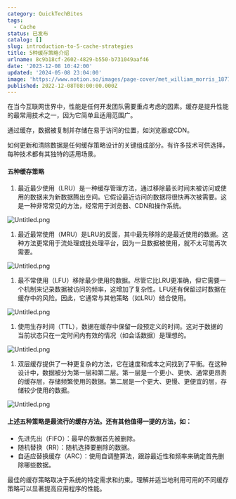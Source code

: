 ```yaml
---
category: QuickTechBites
tags:
  - Cache
status: 已发布
catalog: []
slug: introduction-to-5-cache-strategies
title: 5种缓存策略介绍
urlname: 8c9b18cf-2602-4829-b550-b731049aaf46
date: '2023-12-08 10:42:00'
updated: '2024-05-08 23:04:00'
image: 'https://www.notion.so/images/page-cover/met_william_morris_1877_willow.jpg'
published: 2022-12-08T08:00:00.000Z
---
```


在当今互联网世界中，性能是任何开发团队需要重点考虑的因素。缓存是提升性能的最常用技术之一，因为它简单且适用范围广。


通过缓存，数据被复制并存储在易于访问的位置，如浏览器或CDN。


如何更新和清除数据是任何缓存策略设计的关键组成部分。有许多技术可供选择，每种技术都有其独特的适用场景。


#### 五种缓存策略

1. 最近最少使用（LRU）是一种缓存管理方法，通过移除最长时间未被访问或使用的数据来为新数据腾出空间。它假设最近访问的数据将很快再次被需要。这是一种非常常见的方法，经常用于浏览器、CDN和操作系统。

![Untitled.png](https://prod-files-secure.s3.us-west-2.amazonaws.com/5d24fe63-e567-4804-86f9-9fdc62e13082/74494354-3dc7-4fc2-be3e-7e15913b3f24/Untitled.png?X-Amz-Algorithm=AWS4-HMAC-SHA256&X-Amz-Content-Sha256=UNSIGNED-PAYLOAD&X-Amz-Credential=ASIAZI2LB466RUVQJBSL%2F20250212%2Fus-west-2%2Fs3%2Faws4_request&X-Amz-Date=20250212T213318Z&X-Amz-Expires=3600&X-Amz-Security-Token=IQoJb3JpZ2luX2VjEN3%2F%2F%2F%2F%2F%2F%2F%2F%2F%2FwEaCXVzLXdlc3QtMiJGMEQCIFpoZyJ47ShAXLS%2FVQtOcqNnyejxgBBMtgmQLOcjtQnxAiBf5RLTasbIiVgdstq1V7vjzdkNzMQKtsZRl7Q9jihFTSqIBAj2%2F%2F%2F%2F%2F%2F%2F%2F%2F%2F8BEAAaDDYzNzQyMzE4MzgwNSIMW0sx9jAi2XbuMGGuKtwD0n7Il3MidhZFBqJjCzEqo039EPb9eBYmO2xX31qndgSL3TjsONJ2iPrej5s6zbgGojrho2WC9aCazlRxp8oHoSzZcuDd9rRsqfvMrTVHrLmKbTi6AH6xk0dkHFxQUmcTzy4wjSLGMEK0qbGYbq8j%2BkwO%2BgCISIceKL6gzoC%2FFLApyyWSrBrN%2FWEJ4zSrsouvJ4Sw%2FNDZq%2Fl45fiFB8mQ7PzX3nye0hffEgBoHeq9pqDJQ24bs%2Borr9yguAUhKs6H1Kr70WJ8UfFHsgxRFjIdUu888by51eMCKMFr%2FicHzoaNfN5qq6foBy1CHt1OQujlcHiDzIbDY1GKWSvQwCpfHW2ESXVNyCvIaBIK6L3wlfTntpHFwvZ95cAfgOCF%2F%2BNpe%2FET4FbO4WGqzGHXVhLcSOTIcXs2gb%2BpoA4Hq8evSZ84FuwiO3cSzjOUi7Lamtf2hIbtu3ChOKHOQzRLg%2BEJBP2kOU2TqWWrp38R0VIircVTd7spXtyTJuh1mwBILLSTRSrHrbiw1b8IddrmOQWYgd2xWdnbaBqViq46Kaaycla2EqDekSmVdjMCzL30eYQDGYbg2eJowdnRhrHIDw57gqlJZtHfp%2FYndilcA2lg3Xnsei5HP2vvy3KOhGswpoy0vQY6pgGZq0THa9oOGNOCpGig0Xy6ou9qxWzpH441F3aKEXrsQsV9v%2FsY39J5GCgH5pwrtPpqJaDcBrExmkPKDA7TqqdvejFHtOgcxKcS24mN68UgYtxZvE%2BU%2BhVboYIjZQnIq6F4o16Slx12M5DnTnROEas1XT7tC%2F5UaE6fuIL69EaV6Z%2BEyFLuw9Xyz77CzyTSlnICm3Vw%2F7a5Nlch0lEicLUFfJGvhi4H&X-Amz-Signature=88ada8d107d45ee6761286dc43b16ed966d18f973c377cdcdcd27b422a3819bf&X-Amz-SignedHeaders=host&x-id=GetObject)

1. 最近最常使用（MRU）是LRU的反面，其中最先移除的是最近使用的数据。这种方法更常用于流处理或批处理平台，因为一旦数据被使用，就不太可能再次需要。

![Untitled.png](https://prod-files-secure.s3.us-west-2.amazonaws.com/5d24fe63-e567-4804-86f9-9fdc62e13082/9394e615-e149-4cd8-9a1b-e3c39cda8184/Untitled.png?X-Amz-Algorithm=AWS4-HMAC-SHA256&X-Amz-Content-Sha256=UNSIGNED-PAYLOAD&X-Amz-Credential=ASIAZI2LB466RUVQJBSL%2F20250212%2Fus-west-2%2Fs3%2Faws4_request&X-Amz-Date=20250212T213318Z&X-Amz-Expires=3600&X-Amz-Security-Token=IQoJb3JpZ2luX2VjEN3%2F%2F%2F%2F%2F%2F%2F%2F%2F%2FwEaCXVzLXdlc3QtMiJGMEQCIFpoZyJ47ShAXLS%2FVQtOcqNnyejxgBBMtgmQLOcjtQnxAiBf5RLTasbIiVgdstq1V7vjzdkNzMQKtsZRl7Q9jihFTSqIBAj2%2F%2F%2F%2F%2F%2F%2F%2F%2F%2F8BEAAaDDYzNzQyMzE4MzgwNSIMW0sx9jAi2XbuMGGuKtwD0n7Il3MidhZFBqJjCzEqo039EPb9eBYmO2xX31qndgSL3TjsONJ2iPrej5s6zbgGojrho2WC9aCazlRxp8oHoSzZcuDd9rRsqfvMrTVHrLmKbTi6AH6xk0dkHFxQUmcTzy4wjSLGMEK0qbGYbq8j%2BkwO%2BgCISIceKL6gzoC%2FFLApyyWSrBrN%2FWEJ4zSrsouvJ4Sw%2FNDZq%2Fl45fiFB8mQ7PzX3nye0hffEgBoHeq9pqDJQ24bs%2Borr9yguAUhKs6H1Kr70WJ8UfFHsgxRFjIdUu888by51eMCKMFr%2FicHzoaNfN5qq6foBy1CHt1OQujlcHiDzIbDY1GKWSvQwCpfHW2ESXVNyCvIaBIK6L3wlfTntpHFwvZ95cAfgOCF%2F%2BNpe%2FET4FbO4WGqzGHXVhLcSOTIcXs2gb%2BpoA4Hq8evSZ84FuwiO3cSzjOUi7Lamtf2hIbtu3ChOKHOQzRLg%2BEJBP2kOU2TqWWrp38R0VIircVTd7spXtyTJuh1mwBILLSTRSrHrbiw1b8IddrmOQWYgd2xWdnbaBqViq46Kaaycla2EqDekSmVdjMCzL30eYQDGYbg2eJowdnRhrHIDw57gqlJZtHfp%2FYndilcA2lg3Xnsei5HP2vvy3KOhGswpoy0vQY6pgGZq0THa9oOGNOCpGig0Xy6ou9qxWzpH441F3aKEXrsQsV9v%2FsY39J5GCgH5pwrtPpqJaDcBrExmkPKDA7TqqdvejFHtOgcxKcS24mN68UgYtxZvE%2BU%2BhVboYIjZQnIq6F4o16Slx12M5DnTnROEas1XT7tC%2F5UaE6fuIL69EaV6Z%2BEyFLuw9Xyz77CzyTSlnICm3Vw%2F7a5Nlch0lEicLUFfJGvhi4H&X-Amz-Signature=3d01aa5480d1d175376b42600b520736edc4a56675af36eca6b1a7c2445d0e0a&X-Amz-SignedHeaders=host&x-id=GetObject)

1. 最不常使用（LFU）移除最少使用的数据。尽管它比LRU更准确，但它需要一个机制来记录数据被访问的频率，这增加了复杂性。LFU还有保留过时数据在缓存中的风险。因此，它通常与其他策略（如LRU）结合使用。

![Untitled.png](https://prod-files-secure.s3.us-west-2.amazonaws.com/5d24fe63-e567-4804-86f9-9fdc62e13082/ff489bb8-941e-4617-b208-e17020ed7ada/Untitled.png?X-Amz-Algorithm=AWS4-HMAC-SHA256&X-Amz-Content-Sha256=UNSIGNED-PAYLOAD&X-Amz-Credential=ASIAZI2LB466RUVQJBSL%2F20250212%2Fus-west-2%2Fs3%2Faws4_request&X-Amz-Date=20250212T213318Z&X-Amz-Expires=3600&X-Amz-Security-Token=IQoJb3JpZ2luX2VjEN3%2F%2F%2F%2F%2F%2F%2F%2F%2F%2FwEaCXVzLXdlc3QtMiJGMEQCIFpoZyJ47ShAXLS%2FVQtOcqNnyejxgBBMtgmQLOcjtQnxAiBf5RLTasbIiVgdstq1V7vjzdkNzMQKtsZRl7Q9jihFTSqIBAj2%2F%2F%2F%2F%2F%2F%2F%2F%2F%2F8BEAAaDDYzNzQyMzE4MzgwNSIMW0sx9jAi2XbuMGGuKtwD0n7Il3MidhZFBqJjCzEqo039EPb9eBYmO2xX31qndgSL3TjsONJ2iPrej5s6zbgGojrho2WC9aCazlRxp8oHoSzZcuDd9rRsqfvMrTVHrLmKbTi6AH6xk0dkHFxQUmcTzy4wjSLGMEK0qbGYbq8j%2BkwO%2BgCISIceKL6gzoC%2FFLApyyWSrBrN%2FWEJ4zSrsouvJ4Sw%2FNDZq%2Fl45fiFB8mQ7PzX3nye0hffEgBoHeq9pqDJQ24bs%2Borr9yguAUhKs6H1Kr70WJ8UfFHsgxRFjIdUu888by51eMCKMFr%2FicHzoaNfN5qq6foBy1CHt1OQujlcHiDzIbDY1GKWSvQwCpfHW2ESXVNyCvIaBIK6L3wlfTntpHFwvZ95cAfgOCF%2F%2BNpe%2FET4FbO4WGqzGHXVhLcSOTIcXs2gb%2BpoA4Hq8evSZ84FuwiO3cSzjOUi7Lamtf2hIbtu3ChOKHOQzRLg%2BEJBP2kOU2TqWWrp38R0VIircVTd7spXtyTJuh1mwBILLSTRSrHrbiw1b8IddrmOQWYgd2xWdnbaBqViq46Kaaycla2EqDekSmVdjMCzL30eYQDGYbg2eJowdnRhrHIDw57gqlJZtHfp%2FYndilcA2lg3Xnsei5HP2vvy3KOhGswpoy0vQY6pgGZq0THa9oOGNOCpGig0Xy6ou9qxWzpH441F3aKEXrsQsV9v%2FsY39J5GCgH5pwrtPpqJaDcBrExmkPKDA7TqqdvejFHtOgcxKcS24mN68UgYtxZvE%2BU%2BhVboYIjZQnIq6F4o16Slx12M5DnTnROEas1XT7tC%2F5UaE6fuIL69EaV6Z%2BEyFLuw9Xyz77CzyTSlnICm3Vw%2F7a5Nlch0lEicLUFfJGvhi4H&X-Amz-Signature=82b834b2dbd913efa4efe17756499d8cff2acee32a32e0f56e992a492bc060c4&X-Amz-SignedHeaders=host&x-id=GetObject)

1. 使用生存时间（TTL），数据在缓存中保留一段预定义的时间。这对于数据的当前状态只在一定时间内有效的情况（如会话数据）是理想的。

![Untitled.png](https://prod-files-secure.s3.us-west-2.amazonaws.com/5d24fe63-e567-4804-86f9-9fdc62e13082/480ed8d3-f3c7-4a40-a9c6-4ca2e915c139/Untitled.png?X-Amz-Algorithm=AWS4-HMAC-SHA256&X-Amz-Content-Sha256=UNSIGNED-PAYLOAD&X-Amz-Credential=ASIAZI2LB466RUVQJBSL%2F20250212%2Fus-west-2%2Fs3%2Faws4_request&X-Amz-Date=20250212T213318Z&X-Amz-Expires=3600&X-Amz-Security-Token=IQoJb3JpZ2luX2VjEN3%2F%2F%2F%2F%2F%2F%2F%2F%2F%2FwEaCXVzLXdlc3QtMiJGMEQCIFpoZyJ47ShAXLS%2FVQtOcqNnyejxgBBMtgmQLOcjtQnxAiBf5RLTasbIiVgdstq1V7vjzdkNzMQKtsZRl7Q9jihFTSqIBAj2%2F%2F%2F%2F%2F%2F%2F%2F%2F%2F8BEAAaDDYzNzQyMzE4MzgwNSIMW0sx9jAi2XbuMGGuKtwD0n7Il3MidhZFBqJjCzEqo039EPb9eBYmO2xX31qndgSL3TjsONJ2iPrej5s6zbgGojrho2WC9aCazlRxp8oHoSzZcuDd9rRsqfvMrTVHrLmKbTi6AH6xk0dkHFxQUmcTzy4wjSLGMEK0qbGYbq8j%2BkwO%2BgCISIceKL6gzoC%2FFLApyyWSrBrN%2FWEJ4zSrsouvJ4Sw%2FNDZq%2Fl45fiFB8mQ7PzX3nye0hffEgBoHeq9pqDJQ24bs%2Borr9yguAUhKs6H1Kr70WJ8UfFHsgxRFjIdUu888by51eMCKMFr%2FicHzoaNfN5qq6foBy1CHt1OQujlcHiDzIbDY1GKWSvQwCpfHW2ESXVNyCvIaBIK6L3wlfTntpHFwvZ95cAfgOCF%2F%2BNpe%2FET4FbO4WGqzGHXVhLcSOTIcXs2gb%2BpoA4Hq8evSZ84FuwiO3cSzjOUi7Lamtf2hIbtu3ChOKHOQzRLg%2BEJBP2kOU2TqWWrp38R0VIircVTd7spXtyTJuh1mwBILLSTRSrHrbiw1b8IddrmOQWYgd2xWdnbaBqViq46Kaaycla2EqDekSmVdjMCzL30eYQDGYbg2eJowdnRhrHIDw57gqlJZtHfp%2FYndilcA2lg3Xnsei5HP2vvy3KOhGswpoy0vQY6pgGZq0THa9oOGNOCpGig0Xy6ou9qxWzpH441F3aKEXrsQsV9v%2FsY39J5GCgH5pwrtPpqJaDcBrExmkPKDA7TqqdvejFHtOgcxKcS24mN68UgYtxZvE%2BU%2BhVboYIjZQnIq6F4o16Slx12M5DnTnROEas1XT7tC%2F5UaE6fuIL69EaV6Z%2BEyFLuw9Xyz77CzyTSlnICm3Vw%2F7a5Nlch0lEicLUFfJGvhi4H&X-Amz-Signature=2bb266e4c8431983eccc3c5ba0bda50ed1d73d6954e2b48997e6c6ca4733fe70&X-Amz-SignedHeaders=host&x-id=GetObject)

1. 双层缓存提供了一种更复杂的方法，它在速度和成本之间找到了平衡。在这种设计中，数据被分为第一层和第二层。第一层是一个更小、更快、通常更昂贵的缓存层，存储频繁使用的数据。第二层是一个更大、更慢、更便宜的层，存储较少使用的数据。

![Untitled.png](https://prod-files-secure.s3.us-west-2.amazonaws.com/5d24fe63-e567-4804-86f9-9fdc62e13082/35e68090-275d-4707-9e9a-ce86f000e9eb/Untitled.png?X-Amz-Algorithm=AWS4-HMAC-SHA256&X-Amz-Content-Sha256=UNSIGNED-PAYLOAD&X-Amz-Credential=ASIAZI2LB466RUVQJBSL%2F20250212%2Fus-west-2%2Fs3%2Faws4_request&X-Amz-Date=20250212T213318Z&X-Amz-Expires=3600&X-Amz-Security-Token=IQoJb3JpZ2luX2VjEN3%2F%2F%2F%2F%2F%2F%2F%2F%2F%2FwEaCXVzLXdlc3QtMiJGMEQCIFpoZyJ47ShAXLS%2FVQtOcqNnyejxgBBMtgmQLOcjtQnxAiBf5RLTasbIiVgdstq1V7vjzdkNzMQKtsZRl7Q9jihFTSqIBAj2%2F%2F%2F%2F%2F%2F%2F%2F%2F%2F8BEAAaDDYzNzQyMzE4MzgwNSIMW0sx9jAi2XbuMGGuKtwD0n7Il3MidhZFBqJjCzEqo039EPb9eBYmO2xX31qndgSL3TjsONJ2iPrej5s6zbgGojrho2WC9aCazlRxp8oHoSzZcuDd9rRsqfvMrTVHrLmKbTi6AH6xk0dkHFxQUmcTzy4wjSLGMEK0qbGYbq8j%2BkwO%2BgCISIceKL6gzoC%2FFLApyyWSrBrN%2FWEJ4zSrsouvJ4Sw%2FNDZq%2Fl45fiFB8mQ7PzX3nye0hffEgBoHeq9pqDJQ24bs%2Borr9yguAUhKs6H1Kr70WJ8UfFHsgxRFjIdUu888by51eMCKMFr%2FicHzoaNfN5qq6foBy1CHt1OQujlcHiDzIbDY1GKWSvQwCpfHW2ESXVNyCvIaBIK6L3wlfTntpHFwvZ95cAfgOCF%2F%2BNpe%2FET4FbO4WGqzGHXVhLcSOTIcXs2gb%2BpoA4Hq8evSZ84FuwiO3cSzjOUi7Lamtf2hIbtu3ChOKHOQzRLg%2BEJBP2kOU2TqWWrp38R0VIircVTd7spXtyTJuh1mwBILLSTRSrHrbiw1b8IddrmOQWYgd2xWdnbaBqViq46Kaaycla2EqDekSmVdjMCzL30eYQDGYbg2eJowdnRhrHIDw57gqlJZtHfp%2FYndilcA2lg3Xnsei5HP2vvy3KOhGswpoy0vQY6pgGZq0THa9oOGNOCpGig0Xy6ou9qxWzpH441F3aKEXrsQsV9v%2FsY39J5GCgH5pwrtPpqJaDcBrExmkPKDA7TqqdvejFHtOgcxKcS24mN68UgYtxZvE%2BU%2BhVboYIjZQnIq6F4o16Slx12M5DnTnROEas1XT7tC%2F5UaE6fuIL69EaV6Z%2BEyFLuw9Xyz77CzyTSlnICm3Vw%2F7a5Nlch0lEicLUFfJGvhi4H&X-Amz-Signature=787dfc9ad2295990faee0dc2749f6a9d15e79c69b9935d1c9500a973e622f5ec&X-Amz-SignedHeaders=host&x-id=GetObject)


#### 上述五种策略是最流行的缓存方法。还有其他值得一提的方法，如：

- 先进先出（FIFO）：最早的数据首先被删除。
- 随机替换（RR）：随机选择要删除的数据。
- 自适应替换缓存（ARC）：使用自调整算法，跟踪最近性和频率来确定首先删除哪些数据。

最佳的缓存策略取决于系统的特定需求和约束。理解并适当地利用可用的不同缓存策略可以显著提高应用程序的性能。

